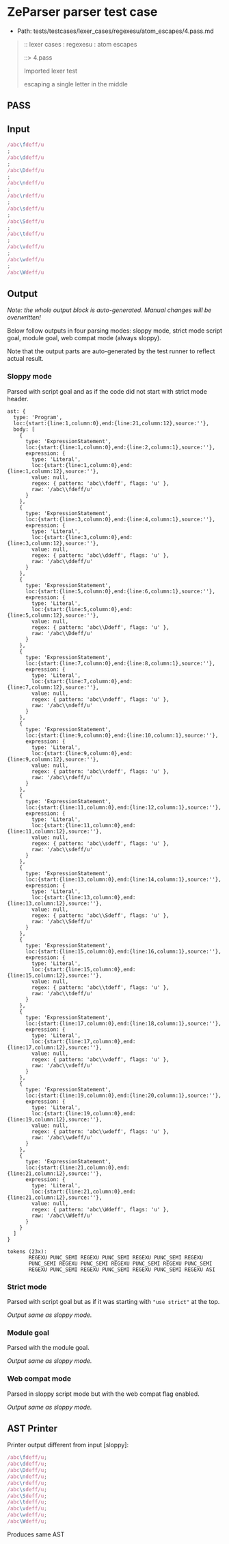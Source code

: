 # ZeParser parser test case

- Path: tests/testcases/lexer_cases/regexesu/atom_escapes/4.pass.md

> :: lexer cases : regexesu : atom escapes
>
> ::> 4.pass
>
> Imported lexer test
>
> escaping a single letter in the middle

## PASS

## Input

`````js
/abc\fdeff/u
;
/abc\ddeff/u
;
/abc\Ddeff/u
;
/abc\ndeff/u
;
/abc\rdeff/u
;
/abc\sdeff/u
;
/abc\Sdeff/u
;
/abc\tdeff/u
;
/abc\vdeff/u
;
/abc\wdeff/u
;
/abc\Wdeff/u
`````

## Output

_Note: the whole output block is auto-generated. Manual changes will be overwritten!_

Below follow outputs in four parsing modes: sloppy mode, strict mode script goal, module goal, web compat mode (always sloppy).

Note that the output parts are auto-generated by the test runner to reflect actual result.

### Sloppy mode

Parsed with script goal and as if the code did not start with strict mode header.

`````
ast: {
  type: 'Program',
  loc:{start:{line:1,column:0},end:{line:21,column:12},source:''},
  body: [
    {
      type: 'ExpressionStatement',
      loc:{start:{line:1,column:0},end:{line:2,column:1},source:''},
      expression: {
        type: 'Literal',
        loc:{start:{line:1,column:0},end:{line:1,column:12},source:''},
        value: null,
        regex: { pattern: 'abc\\fdeff', flags: 'u' },
        raw: '/abc\\fdeff/u'
      }
    },
    {
      type: 'ExpressionStatement',
      loc:{start:{line:3,column:0},end:{line:4,column:1},source:''},
      expression: {
        type: 'Literal',
        loc:{start:{line:3,column:0},end:{line:3,column:12},source:''},
        value: null,
        regex: { pattern: 'abc\\ddeff', flags: 'u' },
        raw: '/abc\\ddeff/u'
      }
    },
    {
      type: 'ExpressionStatement',
      loc:{start:{line:5,column:0},end:{line:6,column:1},source:''},
      expression: {
        type: 'Literal',
        loc:{start:{line:5,column:0},end:{line:5,column:12},source:''},
        value: null,
        regex: { pattern: 'abc\\Ddeff', flags: 'u' },
        raw: '/abc\\Ddeff/u'
      }
    },
    {
      type: 'ExpressionStatement',
      loc:{start:{line:7,column:0},end:{line:8,column:1},source:''},
      expression: {
        type: 'Literal',
        loc:{start:{line:7,column:0},end:{line:7,column:12},source:''},
        value: null,
        regex: { pattern: 'abc\\ndeff', flags: 'u' },
        raw: '/abc\\ndeff/u'
      }
    },
    {
      type: 'ExpressionStatement',
      loc:{start:{line:9,column:0},end:{line:10,column:1},source:''},
      expression: {
        type: 'Literal',
        loc:{start:{line:9,column:0},end:{line:9,column:12},source:''},
        value: null,
        regex: { pattern: 'abc\\rdeff', flags: 'u' },
        raw: '/abc\\rdeff/u'
      }
    },
    {
      type: 'ExpressionStatement',
      loc:{start:{line:11,column:0},end:{line:12,column:1},source:''},
      expression: {
        type: 'Literal',
        loc:{start:{line:11,column:0},end:{line:11,column:12},source:''},
        value: null,
        regex: { pattern: 'abc\\sdeff', flags: 'u' },
        raw: '/abc\\sdeff/u'
      }
    },
    {
      type: 'ExpressionStatement',
      loc:{start:{line:13,column:0},end:{line:14,column:1},source:''},
      expression: {
        type: 'Literal',
        loc:{start:{line:13,column:0},end:{line:13,column:12},source:''},
        value: null,
        regex: { pattern: 'abc\\Sdeff', flags: 'u' },
        raw: '/abc\\Sdeff/u'
      }
    },
    {
      type: 'ExpressionStatement',
      loc:{start:{line:15,column:0},end:{line:16,column:1},source:''},
      expression: {
        type: 'Literal',
        loc:{start:{line:15,column:0},end:{line:15,column:12},source:''},
        value: null,
        regex: { pattern: 'abc\\tdeff', flags: 'u' },
        raw: '/abc\\tdeff/u'
      }
    },
    {
      type: 'ExpressionStatement',
      loc:{start:{line:17,column:0},end:{line:18,column:1},source:''},
      expression: {
        type: 'Literal',
        loc:{start:{line:17,column:0},end:{line:17,column:12},source:''},
        value: null,
        regex: { pattern: 'abc\\vdeff', flags: 'u' },
        raw: '/abc\\vdeff/u'
      }
    },
    {
      type: 'ExpressionStatement',
      loc:{start:{line:19,column:0},end:{line:20,column:1},source:''},
      expression: {
        type: 'Literal',
        loc:{start:{line:19,column:0},end:{line:19,column:12},source:''},
        value: null,
        regex: { pattern: 'abc\\wdeff', flags: 'u' },
        raw: '/abc\\wdeff/u'
      }
    },
    {
      type: 'ExpressionStatement',
      loc:{start:{line:21,column:0},end:{line:21,column:12},source:''},
      expression: {
        type: 'Literal',
        loc:{start:{line:21,column:0},end:{line:21,column:12},source:''},
        value: null,
        regex: { pattern: 'abc\\Wdeff', flags: 'u' },
        raw: '/abc\\Wdeff/u'
      }
    }
  ]
}

tokens (23x):
       REGEXU PUNC_SEMI REGEXU PUNC_SEMI REGEXU PUNC_SEMI REGEXU
       PUNC_SEMI REGEXU PUNC_SEMI REGEXU PUNC_SEMI REGEXU PUNC_SEMI
       REGEXU PUNC_SEMI REGEXU PUNC_SEMI REGEXU PUNC_SEMI REGEXU ASI
`````

### Strict mode

Parsed with script goal but as if it was starting with `"use strict"` at the top.

_Output same as sloppy mode._

### Module goal

Parsed with the module goal.

_Output same as sloppy mode._

### Web compat mode

Parsed in sloppy script mode but with the web compat flag enabled.

_Output same as sloppy mode._

## AST Printer

Printer output different from input [sloppy]:

````js
/abc\fdeff/u;
/abc\ddeff/u;
/abc\Ddeff/u;
/abc\ndeff/u;
/abc\rdeff/u;
/abc\sdeff/u;
/abc\Sdeff/u;
/abc\tdeff/u;
/abc\vdeff/u;
/abc\wdeff/u;
/abc\Wdeff/u;
````

Produces same AST
